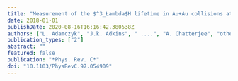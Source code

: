 ```yaml
---
title: "Measurement of the $^3_Łambda$H lifetime in Au+Au collisions at the BNL Relativistic Heavy Ion Collider"
date: 2018-01-01
publishDate: 2020-08-16T16:16:42.380538Z
authors: ["L. Adamczyk", "J.k. Adkins", " ....", "A. Chatterjee", "others [STAR Collaboration]"]
publication_types: ["2"]
abstract: ""
featured: false
publication: "*Phys. Rev. C*"
doi: "10.1103/PhysRevC.97.054909"
---
```


